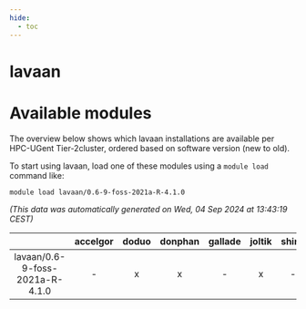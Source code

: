 ```yaml
---
hide:
  - toc
---
```


lavaan
======

# Available modules


The overview below shows which lavaan installations are available per HPC-UGent Tier-2cluster, ordered based on software version (new to old).

To start using lavaan, load one of these modules using a `module load` command like:

```shell
module load lavaan/0.6-9-foss-2021a-R-4.1.0
```

*(This data was automatically generated on Wed, 04 Sep 2024 at 13:43:19 CEST)*  

| |accelgor|doduo|donphan|gallade|joltik|shinx|skitty|
| :---: | :---: | :---: | :---: | :---: | :---: | :---: | :---: |
|lavaan/0.6-9-foss-2021a-R-4.1.0|-|x|x|-|x|-|x|
